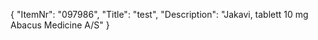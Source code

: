{
  "ItemNr": "097986",
  "Title": "test",
  "Description": "Jakavi, tablett 10 mg Abacus Medicine A/S"
}